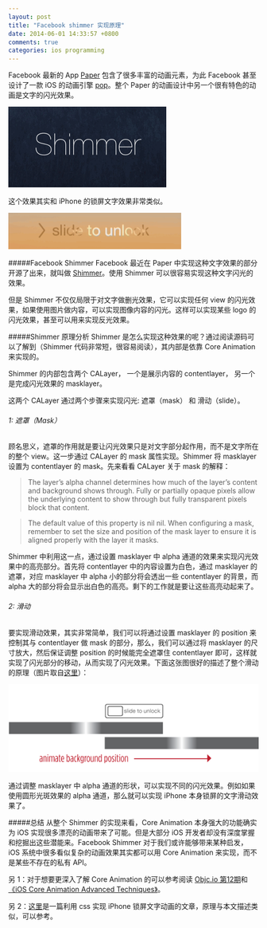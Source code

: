 ```yaml
---
layout: post
title: "Facebook shimmer 实现原理"
date: 2014-06-01 14:33:57 +0800
comments: true
categories: ios programming
---
```


Facebook 最新的 App [Paper](https://itunes.apple.com/us/app/paper-stories-from-facebook/id794163692?mt=8) 包含了很多丰富的动画元素，为此 Facebook 甚至设计了一款 iOS 的动画引擎 [pop](https://github.com/facebook/pop)。整个 Paper 的动画设计中另一个很有特色的动画是文字的闪光效果。

![Shimmer](/images/shimmer.gif)

这个效果其实和 iPhone 的锁屏文字效果非常类似。

![lock screen text animation](/images/ios_lock_text.gif)

#####Facebook Shimmer
Facebook 最近在 Paper 中实现这种文字效果的部分开源了出来，就叫做 [Shimmer](https://github.com/facebook/shimmer)。使用 Shimmer 可以很容易实现这种文字闪光的效果。

但是 Shimmer 不仅仅局限于对文字做删光效果，它可以实现任何 view 的闪光效果，如果使用图片做内容，可以实现图像内容的闪光。这样可以实现某些 logo 的闪光效果，甚至可以用来实现反光效果。

#####Shimmer 原理分析
Shimmer 是怎么实现这种效果的呢？通过阅读源码可以了解到（Shimmer 代码非常短，很容易阅读），其内部是依靠 Core Animation 来实现的。

Shimmer 的内部包含两个 CALayer， 一个是展示内容的 contentlayer， 另一个是完成闪光效果的 masklayer。

这两个 CALayer 通过两个步骤来实现闪光: 遮罩（mask） 和 滑动（slide）。

###### 1: 遮罩（Mask）
顾名思义，遮罩的作用就是要让闪光效果只是对文字部分起作用，而不是文字所在的整个 view。这一步通过 CALayer 的 mask 属性实现。Shimmer 将 masklayer 设置为 contentlayer 的 mask。先来看看 CALayer 关于 mask 的解释：
    
>The layer’s alpha channel determines how much of the layer’s content and background shows through. Fully or partially opaque pixels allow the underlying content to show through but fully transparent pixels block that content.

>The default value of this property is nil nil. When configuring a mask, remember to set the size and position of the mask layer to ensure it is aligned properly with the layer it masks.

Shimmer 中利用这一点，通过设置 masklayer 中 alpha 通道的效果来实现闪光效果中的高亮部分。首先将 contentlayer 中的内容设置为白色，通过 masklayer 的遮罩，对应 masklayer 中 alpha 小的部分将会透出一些 contentlayer 的背景，而 alpha 大的部分将会显示出白色的高亮。剩下的工作就是要让这些高亮动起来了。

###### 2: 滑动
要实现滑动效果，其实非常简单，我们可以将通过设置 masklayer 的 position 来控制其与 contentlayer 做 mask 的部分，那么，我们可以通过将 masklayer 的尺寸放大，然后保证调整 position 的时候能完全遮罩住 contentlayer 即可，这样就实现了闪光部分的移动，从而实现了闪光效果。下面这张图很好的描述了整个滑动的原理（图片取自[这里](http://css-tricks.com/slide-to-unlock/)）：

![](/images/animatedbackground.png)

通过调整 masklayer 中 alpha 通道的形状，可以实现不同的闪光效果。例如如果使用圆形光斑效果的 alpha 通道，那么就可以实现 iPhone 本身锁屏的文字滑动效果了。

#####总结
从整个 Shimmer 的实现来看，Core Animation 本身强大的功能确实为 iOS 实现很多漂亮的动画带来了可能。但是大部分 iOS 开发者却没有深度掌握和挖掘出这些潜能来。Facebook Shimmer 对于我们或许能够带来某种启发，iOS 系统中很多看似复杂的动画效果其实都可以用 Core Animation 来实现，而不是某些不存在的私有 API。

另 1：对于想要更深入了解 Core Animation 的可以参考阅读 [Objc.io 第12期](http://www.objc.io/issue-12/)和[《iOS Core Animation Advanced Techniques》](http://www.amazon.com/iOS-Core-Animation-Advanced-Techniques-ebook/dp/B00EHJCORC/ref=sr_1_1?ie=UTF8&qid=1401552094&sr=8-1&keywords=ios+core+animation+advanced+techniques)。

另 2：[这里](http://css-tricks.com/slide-to-unlock/)是一篇利用 css 实现 iPhone 锁屏文字动画的文章，原理与本文描述类似，可以参考。
